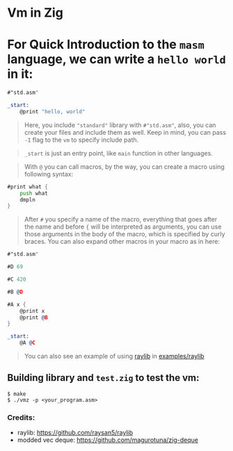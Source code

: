# Vm in Zig

# For Quick Introduction to the `masm` language, we can write a `hello world` in it:
```asm
#"std.asm"

_start:
    @print "hello, world"
```

> Here, you include `"standard"` library with `#"std.asm"`, also, you can create your files and include them as well. Keep in mind, you can pass `-I` flag to the `vm` to specify include path.

> `_start` is just an entry point, like `main` function in other languages.

> With `@` you can call macros, by the way, you can create a macro using following syntax:
```asm
#print what {
    push what
    dmpln
}
```
> After `#` you specify a name of the macro, everything that goes after the name and before `{` will be interpreted as arguments, you can use those arguments in the body of the macro, which is specified by curly braces. You can also expand other macros in your macro as in here:
```asm
#"std.asm"

#D 69

#C 420

#B @D

#A x {
    @print x
    @print @B
}

_start:
    @A @C
```

> You can also see an example of using [raylib](https://github.com/raysan5/raylib) in [examples/raylib](https://github.com/rakivo/vmz/tree/master/examples/raylib)

## Building library and `test.zig` to test the vm:
```
$ make
$ ./vmz -p <your_program.asm>
```

### Credits:
- raylib: <https://github.com/raysan5/raylib>
- modded vec deque: <https://github.com/magurotuna/zig-deque>
